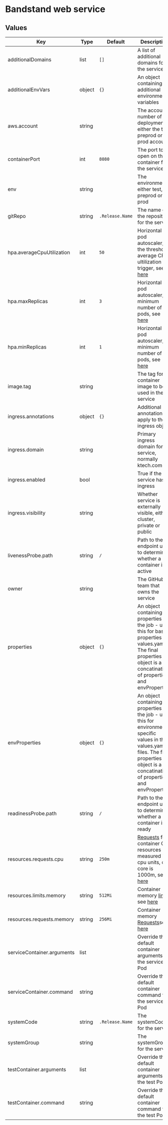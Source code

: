 # Bandstand web service

## Values

| Key                        | Type   | Default         | Description                                                                                                                                                                                                                                                                                    |
|----------------------------|--------|-----------------|------------------------------------------------------------------------------------------------------------------------------------------------------------------------------------------------------------------------------------------------------------------------------------------------|
| additionalDomains          | list   | `[]`            | A list of additional domains for the service                                                                                                                                                                                                                                                   |
| additionalEnvVars          | object | `{}`            | An object containing additional environment variables                                                                                                                                                                                                                                          |
| aws.account                | string |                 | The account number of the deployment either the test, preprod or prod account                                                                                                                                                                                                                  |
| containerPort              | int    | `8080`          | The port to open on the container for the service                                                                                                                                                                                                                                              |
| env                        | string |                 | The environment, either test, preprod or prod                                                                                                                                                                                                                                                  |
| gitRepo                    | string | `.Release.Name` | The name of the repository for the service                                                                                                                                                                                                                                                     |
| hpa.averageCpuUtilization  | int    | `50`            | Horizontal pod autoscaler, the threshold average CPU ultilization to trigger, see [here](https://kubernetes.io/docs/tasks/run-application/horizontal-pod-autoscale/)                                                                                                                           |
| hpa.maxReplicas            | int    | `3`             | Horizontal pod autoscaler, minimum number of pods, see [here](https://kubernetes.io/docs/tasks/run-application/horizontal-pod-autoscale/)                                                                                                                                                      |
| hpa.minReplicas            | int    | `1`             | Horizontal pod autoscaler, minimum number of pods, see [here](https://kubernetes.io/docs/tasks/run-application/horizontal-pod-autoscale/)                                                                                                                                                      |
| image.tag                  | string |                 | The tag for container image to be used in the service                                                                                                                                                                                                                                          |
| ingress.annotations        | object | `{}`            | Additional annotations to apply to the ingress object                                                                                                                                                                                                                                          |
| ingress.domain             | string |                 | Primary ingress domain for service, normally ktech.com                                                                                                                                                                                                                                         |
| ingress.enabled            | bool   |                 | True if the service has an ingress                                                                                                                                                                                                                                                             |
| ingress.visibility         | string |                 | Whether service is externally visible, either cluster, private or public                                                                                                                                                                                                                       |
| livenessProbe.path         | string | `/`             | Path to the endpoint used to determine whether a container is active                                                                                                                                                                                                                           |
| owner                      | string |                 | The GitHub team that owns the service                                                                                                                                                                                                                                                          |
| properties                 | object | `{}`            | An object containing properties for the job - use this for base properties in values.yaml. The final properties object is a concatination of properties and envProperties.                                                                                                                     |
| envProperties              | object | `{}`            | An object containing properties for the job - use this for environment specific values in the <env>-values.yaml files. The final properties object is a concatination of properties and envProperties.                                                                                         |
| readinessProbe.path        | string | `/`             | Path to the endpoint used to determine whether a container is ready                                                                                                                                                                                                                            |
| resources.requests.cpu     | string | `250m`          | [Requests](https://kubernetes.io/docs/concepts/configuration/manage-resources-containers/#requests-and-limits) for container CPU resources measured in cpu units, one core is 1000m, see [here](https://kubernetes.io/docs/concepts/configuration/manage-resources-containers/#meaning-of-cpu) |
| resources.limits.memory    | string | `512Mi`         | Container memory [limit](https://kubernetes.io/docs/concepts/configuration/manage-resources-containers/#requests-and-limits), see [here](https://kubernetes.io/docs/concepts/configuration/manage-resources-containers/#meaning-of-memory)                                                     |
| resources.requests.memory  | string | `256Mi`         | Container memory [Requests](https://kubernetes.io/docs/concepts/configuration/manage-resources-containers/#requests-and-limits)see [here](https://kubernetes.io/docs/concepts/configuration/manage-resources-containers/#meaning-of-memory)                                                    |
| serviceContainer.arguments | list   |                 | Override the default container arguments for the service Pod                                                                                                                                                                                                                                   |
| serviceContainer.command   | string |                 | Override the default container command for the service Pod                                                                                                                                                                                                                                     |
| systemCode                 | string | `.Release.Name` | The systemCode for the service                                                                                                                                                                                                                                                                 |
| systemGroup                | string |                 | The systemGroup for the service                                                                                                                                                                                                                                                                |
| testContainer.arguments    | list   |                 | Override the default container arguments for the test Pod                                                                                                                                                                                                                                      |
| testContainer.command      | string |                 | Override the default container command for the test Pod                                                                                                                                                                                                                                        |
